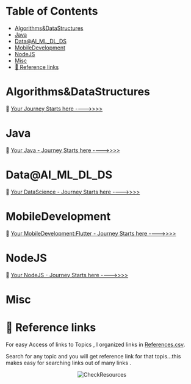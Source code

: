 
Table of Contents
=================

   * [Algorithms&amp;DataStructures](#algorithmsdatastructures)
   * [Java](#java)
   * [Data@AI_ML_DL_DS](#dataai_ml_dl_ds)
   * [MobileDevelopment](#mobiledevelopment)
   * [NodeJS](#nodejs)
   * [Misc](#misc)
   * [<g-emoji class="g-emoji" alias="link" fallback-src="https://github.githubassets.com/images/icons/emoji/unicode/1f517.png">🔗</g-emoji>  Reference links](#link--reference-links)



# Algorithms&DataStructures


🏁 [Your Journey Starts here ---->>>>](Algorithms&DataStructures/Readme.md)
# Java 

🏁 [Your Java - Journey Starts here ---->>>>](Java/README.md)


# Data@AI_ML_DL_DS

🏁 [Your DataScience - Journey Starts here ---->>>>](Data@AI_ML_DL_DS/README.md)


# MobileDevelopment


🏁 [Your MobileDevelopment:Flutter - Journey Starts here ---->>>>](MobileDevelopment/Flutter/ReadMe.md)


# NodeJS

🏁 [Your NodeJS - Journey Starts here ---->>>>](NodeJS/README.md)


# Misc

# :link:  Reference links

For easy Access of links to Topics , I organized links in [References.csv](References.csv).

Search for any topic and you will get reference link for that topis...this makes easy for searching links out of many links .



  <p align="center"> 
    <img src="Java/ResourcesFiles/Pictures/CheckResources.gif" alt="CheckResources">
 </p>




<!-- 🏁 -->
<!-- 📃 -->